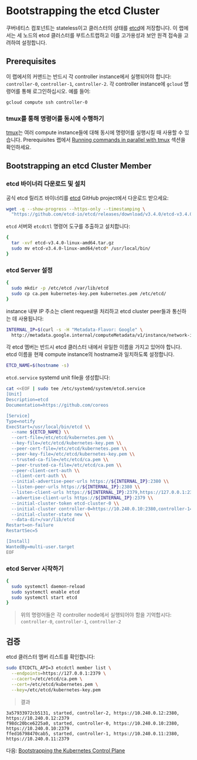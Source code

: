 # Bootstrapping the etcd Cluster

쿠버네티스 컴포넌트는 stateless이고 클러스터의 상태를 [etcd](https://github.com/etcd-io/etcd)에 저장합니다. 이 랩에서는 세 노드의 etcd 클러스터를 부트스트랩하고 이를 고가용성과 보안 원격 접속을 고려하여 설정합니다.

## Prerequisites

이 랩에서의 커맨드는 반드시 각 controller instance에서 실행되어야 합니다: `controller-0`, `controller-1`, `controller-2`. 각 controller instance에 `gcloud` 명령어를 통해 로그인하십시오. 예를 들어:

```bash
gcloud compute ssh controller-0
```

### tmux를 통해 명령어를 동시에 수행하기

[tmux](https://github.com/tmux/tmux/wiki)는 여러 compute instance들에 대해 동시에 명령어를 실행시킬 때 사용할 수 있습니다. Prerequisites 랩에서 [Running commands in parallel with tmux](01-prerequisites.md#running-commands-in-parallel-with-tmux) 섹션을 확인하세요. 

## Bootstrapping an etcd Cluster Member

### etcd 바이너리 다운로드 및 설치

공식 etcd 릴리즈 바이너리를 [etcd](https://github.com/etcd-io/etcd) GitHub project에서 다운로드 받으세요:

```bash
wget -q --show-progress --https-only --timestamping \
  "https://github.com/etcd-io/etcd/releases/download/v3.4.0/etcd-v3.4.0-linux-amd64.tar.gz"
```

`etcd` 서버와 `etcdctl` 명령어 도구를 추출하고 설치합니다:

```bash
{
  tar -xvf etcd-v3.4.0-linux-amd64.tar.gz
  sudo mv etcd-v3.4.0-linux-amd64/etcd* /usr/local/bin/
}
```

### etcd Server 설정

```bash
{
  sudo mkdir -p /etc/etcd /var/lib/etcd
  sudo cp ca.pem kubernetes-key.pem kubernetes.pem /etc/etcd/
}
```

instance 내부 IP 주소는 client request을 처리하고 etcd cluster peer들과 통신하는 데 사용됩니다:

```bash
INTERNAL_IP=$(curl -s -H "Metadata-Flavor: Google" \
  http://metadata.google.internal/computeMetadata/v1/instance/network-interfaces/0/ip)
```

각 etcd 멤버는 반드시 etcd 클러스터 내에서 유일한 이름을 가지고 있어야 합니다. etcd 이름을 현재 compute instance의 hostname과 일치하도록 설정합니다.

```bash
ETCD_NAME=$(hostname -s)
```

`etcd.service` systemd unit file을 생성합니다:

```bash
cat <<EOF | sudo tee /etc/systemd/system/etcd.service
[Unit]
Description=etcd
Documentation=https://github.com/coreos

[Service]
Type=notify
ExecStart=/usr/local/bin/etcd \\
  --name ${ETCD_NAME} \\
  --cert-file=/etc/etcd/kubernetes.pem \\
  --key-file=/etc/etcd/kubernetes-key.pem \\
  --peer-cert-file=/etc/etcd/kubernetes.pem \\
  --peer-key-file=/etc/etcd/kubernetes-key.pem \\
  --trusted-ca-file=/etc/etcd/ca.pem \\
  --peer-trusted-ca-file=/etc/etcd/ca.pem \\
  --peer-client-cert-auth \\
  --client-cert-auth \\
  --initial-advertise-peer-urls https://${INTERNAL_IP}:2380 \\
  --listen-peer-urls https://${INTERNAL_IP}:2380 \\
  --listen-client-urls https://${INTERNAL_IP}:2379,https://127.0.0.1:2379 \\
  --advertise-client-urls https://${INTERNAL_IP}:2379 \\
  --initial-cluster-token etcd-cluster-0 \\
  --initial-cluster controller-0=https://10.240.0.10:2380,controller-1=https://10.240.0.11:2380,controller-2=https://10.240.0.12:2380 \\
  --initial-cluster-state new \\
  --data-dir=/var/lib/etcd
Restart=on-failure
RestartSec=5

[Install]
WantedBy=multi-user.target
EOF
```

### etcd Server 시작하기

```bash
{
  sudo systemctl daemon-reload
  sudo systemctl enable etcd
  sudo systemctl start etcd
}
```

> 위의 명령어들은 각 controller node에서 실행되어야 함을 기억합시다: `controller-0`, `controller-1`, `controller-2`

## 검증

etcd 클러스터 멤버 리스트를 확인합니다:

```bash
sudo ETCDCTL_API=3 etcdctl member list \
  --endpoints=https://127.0.0.1:2379 \
  --cacert=/etc/etcd/ca.pem \
  --cert=/etc/etcd/kubernetes.pem \
  --key=/etc/etcd/kubernetes-key.pem
```

> 결과

```
3a57933972cb5131, started, controller-2, https://10.240.0.12:2380, https://10.240.0.12:2379
f98dc20bce6225a0, started, controller-0, https://10.240.0.10:2380, https://10.240.0.10:2379
ffed16798470cab5, started, controller-1, https://10.240.0.11:2380, https://10.240.0.11:2379
```

다음: [Bootstrapping the Kubernetes Control Plane](08-bootstrapping-kubernetes-controllers.md)
